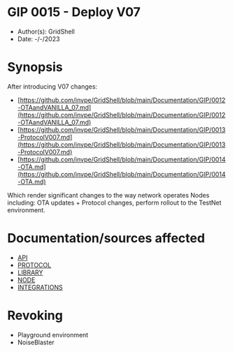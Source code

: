 # GIP 0015 - Deploy V07
- Author(s): GridShell
- Date: -/-/2023

# Synopsis

After introducing V07 changes:

- [https://github.com/invpe/GridShell/blob/main/Documentation/GIP/0012-OTAandVANILLA_07.md](https://github.com/invpe/GridShell/blob/main/Documentation/GIP/0012-OTAandVANILLA_07.md)
- [https://github.com/invpe/GridShell/blob/main/Documentation/GIP/0013-ProtocolV007.md](https://github.com/invpe/GridShell/blob/main/Documentation/GIP/0013-ProtocolV007.md)
- [https://github.com/invpe/GridShell/blob/main/Documentation/GIP/0014-OTA.md](https://github.com/invpe/GridShell/blob/main/Documentation/GIP/0014-OTA.md)

Which render significant changes to the way network operates Nodes including: OTA updates + Protocol changes,
perform rollout to the TestNet environment.

# Documentation/sources affected
- [API](https://github.com/invpe/GridShell/tree/main/Documentation/API)
- [PROTOCOL](https://github.com/invpe/GridShell/tree/main/Documentation/Protocol)
- [LIBRARY](https://github.com/invpe/GridShell/tree/main/Sources/GridShell)
- [NODE](https://github.com/invpe/GridShell/tree/main/Sources/Node)
- [INTEGRATIONS](https://github.com/invpe/GridShell/tree/main/Sources/Integrations) 

# Revoking
- Playground environment
- NoiseBlaster 


  
